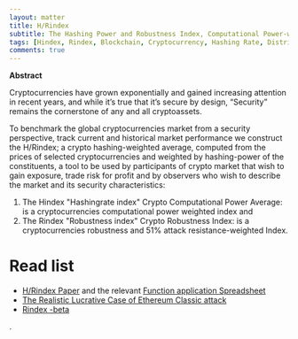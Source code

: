 ```yaml
---
layout: matter
title: H/Rindex
subtitle: The Hashing Power and Robustness Index, Computational Power-weighted Benchmark for Global Blockchain and Crypto Market
tags: [Hindex, Rindex, Blockchain, Cryptocurrency, Hashing Rate, Distributed Ledgers, Bitcoin, Ethereum, Crypto Index, Tokens, Crypto]
comments: true
---
```


**Abstract**

Cryptocurrencies have grown exponentially and gained increasing attention in recent years, and while it’s true that it’s secure by design, “Security” remains the cornerstone of any and all cryptoassets.

To benchmark the global cryptocurrencies market from a security perspective, track current and historical market performance we construct the H/Rindex; a crypto hashing-weighted average, computed from the prices of selected cryptocurrencies and weighted by hashing-power of the constituents, a tool to be used by participants of crypto market that wish to gain exposure, trade risk for profit and by observers who wish to describe the market and its security characteristics:

1. The Hindex "Hashingrate index" Crypto Computational Power Average: is a cryptocurrencies computational power weighted index and 
2. The Rindex "Robustness index" Crypto Robustness Index: is a cryptocurrencies robustness and 51% attack resistance-weighted Index.

# Read list
* [H/Rindex Paper](/files/SSRN-id3158785.pdf) and the relevant [Function application Spreadsheet](https://docs.google.com/spreadsheets/d/1CGyMPvkvtzZI1s6qLel2FSbWZm-niPaZQkpmWZpH_1U/edit#gid=1704959642) 
* [The Realistic Lucrative Case of Ethereum Classic attack](https://medium.com/@HusamABBOUD/the-realistic-lucrative-case-of-ethereum-classic-attack-with-1mm-today-8fa0430a7c25)
* [Rindex -beta](http://rindex.io)


.
